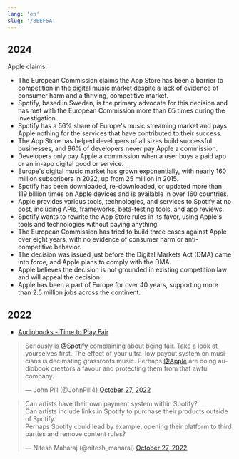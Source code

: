 ```yaml
---
lang: 'en'
slug: '/8EEF5A'
---
```


## 2024

Apple claims:

- The European Commission claims the App Store has been a barrier to competition in the digital music market despite a lack of evidence of consumer harm and a thriving, competitive market.
- Spotify, based in Sweden, is the primary advocate for this decision and has met with the European Commission more than 65 times during the investigation.
- Spotify has a 56% share of Europe's music streaming market and pays Apple nothing for the services that have contributed to their success.
- The App Store has helped developers of all sizes build successful businesses, and 86% of developers never pay Apple a commission.
- Developers only pay Apple a commission when a user buys a paid app or an in-app digital good or service.
- Europe's digital music market has grown exponentially, with nearly 160 million subscribers in 2022, up from 25 million in 2015.
- Spotify has been downloaded, re-downloaded, or updated more than 119 billion times on Apple devices and is available in over 160 countries.
- Apple provides various tools, technologies, and services to Spotify at no cost, including APIs, frameworks, beta-testing tools, and app reviews.
- Spotify wants to rewrite the App Store rules in its favor, using Apple's tools and technologies without paying anything.
- The European Commission has tried to build three cases against Apple over eight years, with no evidence of consumer harm or anti-competitive behavior.
- The decision was issued just before the Digital Markets Act (DMA) came into force, and Apple plans to comply with the DMA.
- Apple believes the decision is not grounded in existing competition law and will appeal the decision.
- Apple has been a part of Europe for over 40 years, supporting more than 2.5 million jobs across the continent.

## 2022

- [Audiobooks - Time to Play Fair](https://timetoplayfair.com/audiobooks/)

<blockquote class="twitter-tweet">
<p lang="en" dir="ltr">
Seriously is <a href="https://twitter.com/Spotify?ref_src=twsrc%5Etfw">@Spotify</a> complaining about being fair. Take a look at yourselves first. The effect of your ultra-low payout system on musicians is decimating grassroots music. Perhaps <a href="https://twitter.com/Apple?ref_src=twsrc%5Etfw">@Apple</a> are doing audiobook creators a favour and protecting them from that awful company.
</p>
&mdash; John Pill (@JohnPill4) <a href="https://twitter.com/JohnPill4/status/1585555025878827009?ref_src=twsrc%5Etfw">October 27, 2022</a>
</blockquote>

<blockquote class="twitter-tweet">
<p lang="en" dir="ltr">
Can artists have their own payment system within Spotify?<br/>Can artists include links in Spotify to purchase their products outside of Spotify.<br/>Perhaps Spotify could lead by example, opening their platform to third parties and remove content rules?
</p>
&mdash; Nitesh Maharaj (@nitesh_maharaj) <a href="https://twitter.com/nitesh_maharaj/status/1585497325698523137?ref_src=twsrc%5Etfw">October 27, 2022</a>
</blockquote>
